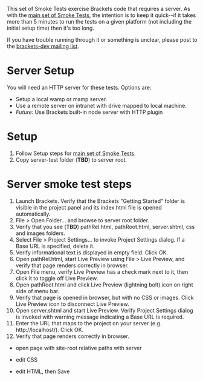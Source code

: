 This set of Smoke Tests exercise Brackets code that requires a server. As with the [main set of Smoke Tests](Brackets-Smoke-Tests), the intention is to keep it quick--if it takes more than 5 minutes to run the tests on a given platform (not including the initial setup time) then it's too long.

If you have trouble running through it or something is unclear, please post to the [brackets-dev mailing list](http://groups.google.com/group/brackets-dev).

Server Setup
============
You will need an HTTP server for these tests. Options are:
* Setup a local wamp or mamp server.
* Use a remote server on intranet with drive mapped to local machine.
* _Future:_ Use Brackets built-in node server with HTTP plugin

Setup
=====

1. Follow Setup steps for [main set of Smoke Tests](Brackets-Smoke-Tests).
2. Copy server-test folder (**TBD**) to server root.

Server smoke test steps
=======================

1. Launch Brackets. Verify that the Brackets "Getting Started" folder is visible in the project panel and its index.html file is opened automatically.
2. File > Open Folder... and browse to server root folder.
3. Verify that you see (**TBD**) pathRel.html, pathRoot.html, server.shtml, css and images folders.
4. Select File > Project Settings... to invoke Project Settings dialog. If a Base URL is specified, delete it.
5. Verify informational text is displayed in empty field. Click OK.
6. Open pathRel.html, start Live Preview using File > Live Preview, and verify that page renders correctly in browser.
7. Open File menu, verify Live Preview has a check mark next to it, then click it to toggle off Live Preview.
8. Open pathRoot.html and click Live Preview (lightning bolt) icon on right side of menu bar.
9. Verify that page is opened in browser, but with no CSS or images. Click Live Preview icon to disconnect Live Preview.
10. Open server.shtml and start Live Preview. Verify Project Settings dialog is invoked with warning message indicating a Base URL is required.
11. Enter the URL that maps to the project on your server (e.g. http://localhost/). Click OK.
12. Verify that page renders correctly in browser. 

* open page with site-root relative paths with server

* edit CSS
* edit HTML, then Save

